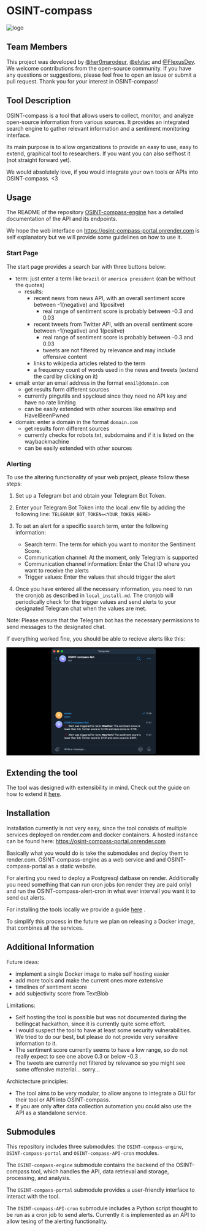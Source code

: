 # OSINT-compass

![logo](https://github.com/elpato-dev/OSINT-compass/images/logo.png)

## Team Members
This project was developed by [@her0marodeur](https://github.com/her0marodeur), [@elutac](https://github.com/elutac) and [@FlexusDev](https://github.com/FlexusDev). We welcome contributions from the open-source community. If you have any questions or suggestions, please feel free to open an issue or submit a pull request. Thank you for your interest in OSINT-compass!

## Tool Description
OSINT-compass is a tool that allows users to collect, monitor, and analyze open-source information from various sources. It provides an integrated search engine to gather relevant information and a sentiment monitoring interface.

Its main purpose is to allow organizations to provide an easy to use, easy to extend, graphical tool to researchers. If you want you can also selfhost it (not straight forward yet).

 We would absolutely love, if you would integrate your own tools or APIs into OSINT-compass. <3 

## Usage
The README of the repository [OSINT-compass-engine](https://github.com/elpato-dev/OSINT-compass-engine/blob/main/README.md) has a detailed documentation of the API and its endpoints.

We hope the web interface on https://osint-compass-portal.onrender.com is self explanatory but we will provide some guidelines on how to use it.

### Start Page

The start page provides a search bar with three buttons below:
- term: just enter a term like `brazil` or `america president` (can be without the quotes)
  - results:
    - recent news from news API, with an overall sentiment score between -1(negative) and 1(positve)
      - real range of sentiment score is probably between -0.3 and 0.03
    - recent tweets from Twitter API, with an overall sentiment score between -1(negative) and 1(positve)
      - real range of sentiment score is probably between -0.3 and 0.03
      - tweets are not filtered by relevance and may include offensive content
    - links to wikipedia articles related to the term
    - a frequency count of words used in the news and tweets (extend the card by clicking on it)
- email: enter an email address in the format `email@domain.com`
     - get results form different sources
     - currently pingutils and spycloud since they need no API key and have no rate limiting
     - can be easily extended with other sources like emailrep and HaveIBeenPwned
- domain: enter a domain in the format `domain.com`
     - get results form different sources
     - currently checks for robots.txt, subdomains and if it is listed on the waybackmachine
     - can be easily extended with other sources
     
### Alerting

To use the altering functionality of your web project, please follow these steps:

1. Set up a Telegram bot and obtain your Telegram Bot Token.

2. Enter your Telegram Bot Token into the local .env file by adding the following line: `TELEGRAM_BOT_TOKEN=<YOUR_TOKEN_HERE>`

3. To set an alert for a specific search term, enter the following information:
   - Search term: The term for which you want to monitor the Sentiment Score.
   - Communication channel: At the moment, only Telegram is supported
   - Communication channel information: Enter the Chat ID where you want to receive the alerts
   - Trigger values: Enter the values that should trigger the alert
   
4. Once you have entered all the necessary information, you need to run the cronjob as described in `local_install.md`. The cronjob will periodically check for the trigger values and send alerts to your designated Telegram chat when the values are met.

Note: Please ensure that the Telegram bot has the necessary permissions to send messages to the designated chat.

If everything worked fine, you should be able to recieve alerts like this:

![telegram_alerts](https://github.com/elpato-dev/OSINT-compass/blob/main/images/telegram_alerts.png)

## Extending the tool

The tool was designed with extensibility in mind. Check out the guide on how to extend it [here](https://github.com/elpato-dev/OSINT-compass/blob/main/extension_guide.md).

## Installation
Installation currently is not very easy, since the tool consists of multiple services deployed on render.com and docker containers. A hosted instance can be found here: https://osint-compass-portal.onrender.com

Basically what you would do is take the submodules and deploy them to render.com. OSINT-compass-engine as a web service and and OSINT-compass-portal as a static website. 

For alerting you need to deploy a Postgresql datbase on render. Additionally you need something that can run cron jobs (on render they are paid only) and run the OSINT-compass-alert-cron in what ever intervall you want it to send out alerts. 

For installing the tools locally we provide a guide [here](https://github.com/elpato-dev/OSINT-compass/blob/main/local_install.md) .

To simplify this process in the future we plan on releasing a Docker image, that combines all the services.

## Additional Information
Future ideas:
- implement a single Docker image to make self hosting easier
- add more tools and make the current ones more extensive
- timelines of sentiment score
- add subjectivity score from TextBlob

Limitations:
- Self hosting the tool is possible but was not documented during the bellingcat hackathon, since it is currently quite some effort.
- I would suspect the tool to have at least some security vulnerabilities. We tried to do our best, but please do not provide very sensitive information to it.
- The sentiment score currently seems to have a low range, so do not really expect to see one above 0.3 or below -0.3 . 
- The tweets are currently not filtered by relevance so you might see some offensive material... sorry...

Archictecture principles:
- The tool aims to be very modular, to allow anyone to integrate a GUI for their tool or API into OSINT-compass.
- If you are only after data collection automation you could also use the API as a standalone service.

## Submodules
This repository includes three submodules: the `OSINT-compass-engine`, `OSINT-compass-portal` and `OSINT-compass-API-cron` modules. 

The `OSINT-compass-engine` submodule contains the backend of the OSINT-compass tool, which handles the API, data retrieval and storage, processing, and analysis. 

The `OSINT-compass-portal` submodule provides a user-friendly interface to interact with the tool. 

The `OSINT-compass-API-cron` submodule includes a Python script thought to be run as a cron job to send alerts. Currently it is implemented as an API to allow tesing of the alerting functionality.
